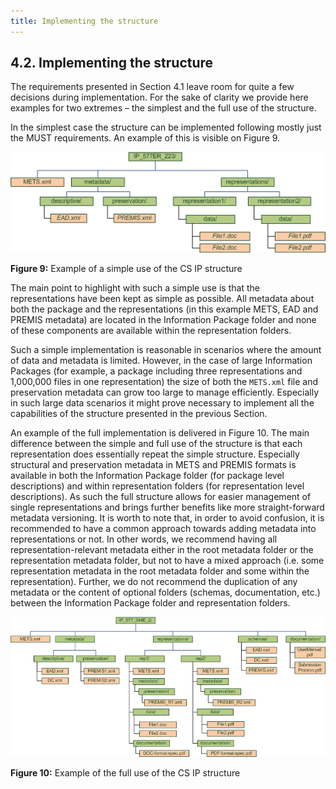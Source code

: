 ```yaml
---
title: Implementing the structure
---
```

## 4.2.	Implementing the structure
The requirements presented in Section 4.1 leave room for quite a few decisions during implementation. For the sake of clarity we provide here examples for two extremes – the simplest and the full use of the structure.

In the simplest case the structure can be implemented following mostly just the MUST requirements. An example of this is visible on Figure 9.

<a name="fig9"></a>
![CS IP Example](fig_9_cs_ip_simple.png "Example of a simple use of the CS IP structure.")

**Figure 9:** Example of a simple use of the CS IP structure

The main point to highlight with such a simple use is that the representations have been kept as simple as possible. All metadata about both the package and the representations (in this example METS, EAD and
PREMIS metadata) are located in the Information Package folder and none of these components are available within the representation folders.

Such a simple implementation is reasonable in scenarios where the amount of data and metadata is limited. However, in the case of large Information Packages (for example, a package including three representations and 1,000,000 files in one representation) the size of both the `METS.xml` file and preservation metadata can grow too large to manage efficiently. Especially in such large data scenarios it might prove necessary to implement all the capabilities of the structure presented in the previous Section.

An example of the full implementation is delivered in Figure 10. The main difference between the simple and full use of the structure is that each representation does essentially repeat the simple structure. Especially structural and preservation metadata in METS and PREMIS formats is available in both the Information Package folder (for package level descriptions) and within representation folders (for representation level descriptions). As such the full structure allows for easier management of single representations and brings further benefits like more straight-forward metadata versioning. It is worth to note that, in order to avoid confusion, it is recommended to have a common approach towards adding metadata into representations or not. In other words, we recommend having all representation-relevant metadata either in the root metadata folder or the representation metadata folder, but not to have a mixed approach (i.e. some representation metadata in the root metadata folder and some within the representation). Further, we do not recommend the duplication of any metadata or the content of optional folders (schemas, documentation, etc.) between the Information Package folder and representation folders.

<a name="fig10"></a>
![CS IP Example](fig_10_cs_ip_full.png "Example of the full use of the CS IP structure.")

**Figure 10:** Example of the full use of the CS IP structure
 
